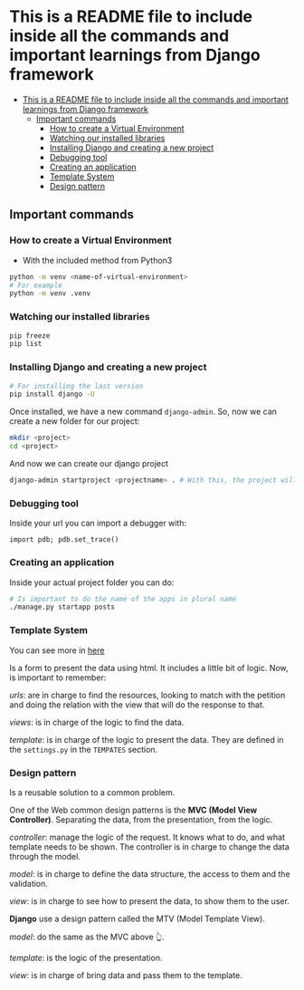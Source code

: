 # This is a README file to include inside all the commands and important learnings from Django framework

- [This is a README file to include inside all the commands and important learnings from Django framework](#this-is-a-readme-file-to-include-inside-all-the-commands-and-important-learnings-from-django-framework)
  - [Important commands](#important-commands)
    - [How to create a Virtual Environment](#how-to-create-a-virtual-environment)
    - [Watching our installed libraries](#watching-our-installed-libraries)
    - [Installing Django and creating a new project](#installing-django-and-creating-a-new-project)
    - [Debugging tool](#debugging-tool)
    - [Creating an application](#creating-an-application)
    - [Template System](#template-system)
    - [Design pattern](#design-pattern)

## Important commands

### How to create a Virtual Environment

- With the included method from Python3

```bash
python -m venv <name-of-virtual-environment>
# For example
python -m venv .venv
```

### Watching our installed libraries

```bash
pip freeze
pip list
```

### Installing Django and creating a new project

```bash
# For installing the last version
pip install django -U
```

Once installed, we have a new command `django-admin`. So, now we can create a new folder for our project:

```bash
mkdir <project>
cd <project>
```

And now we can create our django project

```bash
django-admin startproject <projectname> . # With this, the project will be created inside our actual folder
```

### Debugging tool

Inside your url you can import a debugger with:

```django
import pdb; pdb.set_trace()
```

### Creating an application

Inside your actual project folder you can do:

```bash
# Is important to do the name of the apps in plural name
./manage.py startapp posts
```

### Template System

You can see more in [here](https://docs.djangoproject.com/en/2.2/ref/templates/builtins/)

Is a form to present the data using html. It includes a little bit of logic. Now, is important to remember:

_urls_: are in charge to find the resources, looking to match with the petition and doing the relation with the view that will do the response to that.

_views_: is in charge of the logic to find the data.

_template_: is in charge of the logic to present the data. They are defined in the `settings.py` in the `TEMPATES` section.

### Design pattern

Is a reusable solution to a common problem.

One of the Web common design patterns is the **MVC (Model View Controller)**. Separating the data, from the presentation, from the logic.

_controller_: manage the logic of the request. It knows what to do, and what template needs to be shown. The controller is in charge to change the data through the model.

_model_: is in charge to define the data structure, the access to them and the validation.

_view_: is in charge to see how to present the data, to show them to the user.

**Django** use a design pattern called the MTV (Model Template View).

_model_: do the same as the MVC above 👆.

_template_: is the logic of the presentation.

_view_: is in charge of bring data and pass them to the template.
